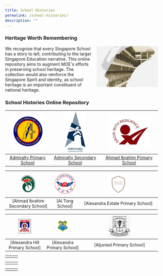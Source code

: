 ```yaml
---
title: School Histories
permalink: /school-histories/
description: ""
---
```

### **Heritage Worth Remembering**

<img src="/images/history.jpg" style="width:40%;margin-left:15px;" align = "right">

We recognise that every Singapore School has a story to tell, contributing to the larger Singapore Education narrative. This online repository aims to augment MOE's efforts in preserving school heritage. The collection would also reinforce the Singapore Spirit and identity, as school heritage is an important constituent of national heritage.

### **School Histories Online Repository**


| <img src="/images/crest1.png" style="width:80%"> | <img src="/images/crest2.jpg" style="width:45%"> | <img src="/images/crest3.jpg" style="width:75%"> |
|:---:|:---:|:---:|
| [Admiralty Primary School](https://staging.d1yxymztqoj7qn.amplifyapp.com/school-histories/admps/) | [Admiralty Secondary School](https://staging.d1yxymztqoj7qn.amplifyapp.com/school-histories/admiralty-sec/) | [Ahmad Ibrahim Primary School](https://staging.d1yxymztqoj7qn.amplifyapp.com/school-histories/ahmad-ibrahim-pri/) |

| <img src="/images/crest4.jpg" style="width:35%"> | <img src="/images/crest5.png" style="width:100%"> | <img src="/images/crest6.png" style="width:28%"> |
|:---:|:---:|:---:|
| [Ahmad Ibrahim Secondary School] | [Ai Tong School] | [Alexandra Estate Primary School] |

| <img src="/images/crest7.png" style="width:35%"> | <img src="/images/crest8.png" style="width:35%"> | <img src="/images/crest9.png" style="width:30%"> |
|:---:|:---:|:---:|
| [Alexandra Hill Primary School] | [Alexandra Primary School] | [Aljunied Primary School] |

|  |  |  |
|:---:|:---:|:---:|
|  |  |  |

|  |  |  |
|:---:|:---:|:---:|
|  |  |  |

|  |  |  |
|:---:|:---:|:---:|
|  |  |  |